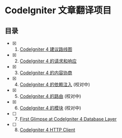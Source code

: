 # CodeIgniter 文章翻译项目

## 目录

- [x] 1. [CodeIgniter 4 建议路线图](codeigniter-4-proposed-roadmap.md)
- [x] 2. [CodeIgniter 4 的请求和响应](requests-and-responses-in-codeigniter-4.md)
- [x] 3. [CodeIgniter 4 的内容协商](content-negotiation-in-codeigniter-4.md)
- [x] 4. [CodeIgniter 4 的依赖注入](dependency-injection-in-codeigniter-4.md) (校对中)
- [x] 5. [CodeIgniter 4 的路由](routes-in-codeigniter-4.md) (校对中)
- [x] 6. [CodeIgniter 4 的模块](modules-in-codeigniter-4.md) (校对中)
- [ ] 7. [First Glimpse at CodeIgniter 4 Database Layer](first-glimpse-at-codeigniter-4-database-layer.md)
- [ ] 8. [CodeIgniter 4 HTTP Client](codeigniter-4-http-client.md)
